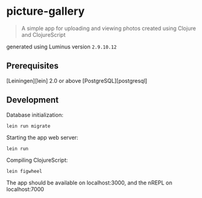 # picture-gallery

> A simple app for uploading and viewing photos created using Clojure and ClojureScript

generated using Luminus version `2.9.10.12`

## Prerequisites

[Leiningen][lein] 2.0 or above
[PostgreSQL][postgresql]

## Development
Database initialization:

    lein run migrate

Starting the app web server:

    lein run

Compiling ClojureScript:

    lein figwheel


The app should be available on localhost:3000, and the nREPL on localhost:7000

